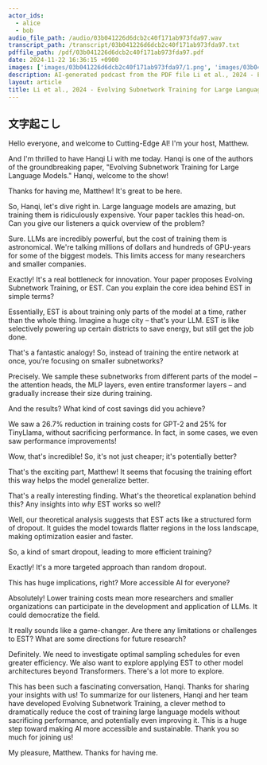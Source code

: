 ```yaml
---
actor_ids:
  - alice
  - bob
audio_file_path: /audio/03b041226d6dcb2c40f171ab973fda97.wav
transcript_path: /transcript/03b041226d6dcb2c40f171ab973fda97.txt
pdffile_path: /pdf/03b041226d6dcb2c40f171ab973fda97.pdf
date: 2024-11-22 16:36:15 +0900
images: ['images/03b041226d6dcb2c40f171ab973fda97/1.png', 'images/03b041226d6dcb2c40f171ab973fda97/2.png', 'images/03b041226d6dcb2c40f171ab973fda97/3.png', 'images/03b041226d6dcb2c40f171ab973fda97/4.png', 'images/03b041226d6dcb2c40f171ab973fda97/5.png', 'images/03b041226d6dcb2c40f171ab973fda97/6.png', 'images/03b041226d6dcb2c40f171ab973fda97/7.png', 'images/03b041226d6dcb2c40f171ab973fda97/8.png', 'images/03b041226d6dcb2c40f171ab973fda97/9.png', 'images/03b041226d6dcb2c40f171ab973fda97/10.png', 'images/03b041226d6dcb2c40f171ab973fda97/11.png', 'images/03b041226d6dcb2c40f171ab973fda97/12.png', 'images/03b041226d6dcb2c40f171ab973fda97/13.png', 'images/03b041226d6dcb2c40f171ab973fda97/14.png', 'images/03b041226d6dcb2c40f171ab973fda97/15.png', 'images/03b041226d6dcb2c40f171ab973fda97/16.png', 'images/03b041226d6dcb2c40f171ab973fda97/17.png']
description: AI-generated podcast from the PDF file Li et al., 2024 - Evolving Subnetwork Training for Large Language Models_EN
layout: article
title: Li et al., 2024 - Evolving Subnetwork Training for Large Language Models_EN
---
```


## 文字起こし
Hello everyone, and welcome to Cutting-Edge AI! I'm your host, Matthew.

And I'm thrilled to have Hanqi Li with me today. Hanqi is one of the authors of the groundbreaking paper, "Evolving Subnetwork Training for Large Language Models."  Hanqi, welcome to the show!

Thanks for having me, Matthew! It's great to be here.

So, Hanqi, let's dive right in.  Large language models are amazing, but training them is ridiculously expensive.  Your paper tackles this head-on. Can you give our listeners a quick overview of the problem?

Sure.  LLMs are incredibly powerful, but the cost of training them is astronomical. We're talking millions of dollars and hundreds of GPU-years for some of the biggest models. This limits access for many researchers and smaller companies.

Exactly!  It's a real bottleneck for innovation. Your paper proposes Evolving Subnetwork Training, or EST.  Can you explain the core idea behind EST in simple terms?

Essentially, EST is about training only parts of the model at a time, rather than the whole thing.  Imagine a huge city – that's your LLM. EST is like selectively powering up certain districts to save energy, but still get the job done.

That's a fantastic analogy! So, instead of training the entire network at once, you’re focusing on smaller subnetworks?

Precisely. We sample these subnetworks from different parts of the model – the attention heads, the MLP layers, even entire transformer layers – and gradually increase their size during training.

And the results?  What kind of cost savings did you achieve?

We saw a 26.7% reduction in training costs for GPT-2 and 25% for TinyLlama, without sacrificing performance.  In fact, in some cases, we even saw performance improvements!

Wow, that's incredible!  So, it's not just cheaper; it's potentially better?

That's the exciting part, Matthew!  It seems that focusing the training effort this way helps the model generalize better.

That's a really interesting finding.  What's the theoretical explanation behind this?  Any insights into *why* EST works so well?

Well, our theoretical analysis suggests that EST acts like a structured form of dropout.  It guides the model towards flatter regions in the loss landscape, making optimization easier and faster.

So, a kind of smart dropout, leading to more efficient training?

Exactly!  It's a more targeted approach than random dropout.

This has huge implications, right? More accessible AI for everyone?

Absolutely!  Lower training costs mean more researchers and smaller organizations can participate in the development and application of LLMs.  It could democratize the field.

It really sounds like a game-changer.  Are there any limitations or challenges to EST?  What are some directions for future research?

Definitely. We need to investigate optimal sampling schedules for even greater efficiency.  We also want to explore applying EST to other model architectures beyond Transformers.  There's a lot more to explore.

This has been such a fascinating conversation, Hanqi. Thanks for sharing your insights with us!  To summarize for our listeners, Hanqi and her team have developed Evolving Subnetwork Training, a clever method to dramatically reduce the cost of training large language models without sacrificing performance, and potentially even improving it.  This is a huge step toward making AI more accessible and sustainable. Thank you so much for joining us!

My pleasure, Matthew.  Thanks for having me.


